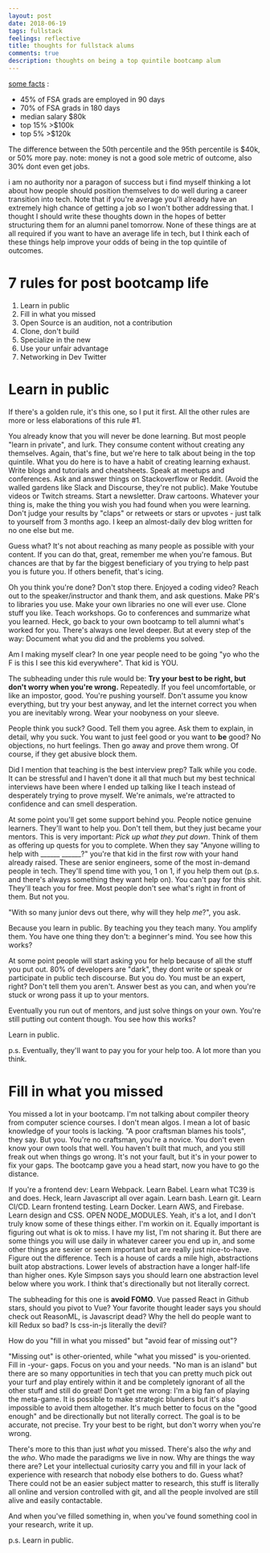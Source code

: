 ```yaml
---
layout: post
date: 2018-06-19
tags: fullstack
feelings: reflective
title: thoughts for fullstack alums
comments: true
description: thoughts on being a top quintile bootcamp alum
---
```


[some facts](https://static.spacecrafted.com/b13328575ece40d8853472b9e0cf2047/r/a245d7876c624d4f9987cb4bd4f3f6e6/1/Fullstack%20Academy%20(New%20York).pdf) :

- 45% of FSA grads are employed in 90 days
- 70% of FSA grads in 180 days
- median salary $80k
- top 15% >$100k
- top 5% >$120k

The difference between the 50th percentile and the 95th percentile is $40k, or 50% more pay. note: money is not a good sole metric of outcome, also 30% dont even get jobs.

i am no authority nor a paragon of success but i find myself thinking a lot about how people should position themselves to do well during a career transition into tech. Note that if you're average you'll already have an extremely high chance of getting a job so I won't bother addressing that. I thought I should write these thoughts down in the hopes of better structuring them for an alumni panel tomorrow. None of these things are at all required if you want to have an average life in tech, but I think each of these things help improve your odds of being in the top quintile of outcomes.

# 7 rules for post bootcamp life

1. Learn in public
2. Fill in what you missed
3. Open Source is an audition, not a contribution
4. Clone, don't build
5. Specialize in the new
6. Use your unfair advantage
7. Networking in Dev Twitter

# Learn in public

If there's a golden rule, it's this one, so I put it first. All the other rules are more or less elaborations of this rule #1.

You already know that you will never be done learning. But most people "learn in private", and lurk. They consume content without creating any themselves. Again, that's fine, but we're here to talk about being in the top quintile. What you do here is to have a habit of creating learning exhaust. Write blogs and tutorials and cheatsheets. Speak at meetups and conferences. Ask and answer things on Stackoverflow or Reddit. (Avoid the walled gardens like Slack and Discourse, they're not public). Make Youtube videos or Twitch streams. Start a newsletter. Draw cartoons. Whatever your thing is, make the thing you wish you had found when you were learning. Don't judge your results by "claps" or retweets or stars or upvotes - just talk to yourself from 3 months ago. I keep an almost-daily dev blog written for no one else but me.

Guess what? It's not about reaching as many people as possible with your content. If you can do that, great, remember me when you're famous. But chances are that by far the biggest beneficiary of you trying to help past you is future you. If others benefit, that's icing.

Oh you think you're done? Don't stop there. Enjoyed a coding video? Reach out to the speaker/instructor and thank them, and ask questions. Make PR's to libraries you use. Make your own libraries no one will ever use. Clone stuff you like. Teach workshops. Go to conferences and summarize what you learned. Heck, go back to your own bootcamp to tell alumni what's worked for you. There's always one level deeper. But at every step of the way: Document what you did and the problems you solved.

Am I making myself clear? In one year people need to be going "yo who the F is this I see this kid everywhere". That kid is YOU.

The subheading under this rule would be: **Try your best to be right, but don't worry when you're wrong.** Repeatedly. If you feel uncomfortable, or like an impostor, good. You're pushing yourself. Don't assume you know everything, but try your best anyway, and let the internet correct you when you are inevitably wrong. Wear your noobyness on your sleeve.

People think you suck? Good. Tell them you agree. Ask them to explain, in detail, why you suck. You want to just feel good or you want to **be** good? No objections, no hurt feelings. Then go away and prove them wrong. Of course, if they get abusive block them. 

Did I mention that teaching is the best interview prep? Talk while you code. It can be stressful and I haven't done it all that much but my best technical interviews have been where I ended up talking like I teach instead of desperately trying to prove myself. We're animals, we're attracted to confidence and can smell desperation.

At some point you'll get some support behind you. People notice genuine learners. They'll want to help you. Don't tell them, but they just became your mentors. This is very important: *Pick up what they put down*. Think of them as offering up quests for you to complete. When they say "Anyone willing to help with ______ ______?" you're that kid in the first row with your hand already raised. These are senior engineers, some of the most in-demand people in tech. They'll spend time with you, 1 on 1, if you help them out (p.s. and there's always something they want help on). You can't pay for this shit. They'll teach you for free. Most people don't see what's right in front of them. But not you.

"With so many junior devs out there, why will they help *me*?", you ask.

Because you learn in public. By teaching you they teach many. You amplify them. You have one thing they don't: a beginner's mind. You see how this works?

At some point people will start asking you for help because of all the stuff you put out. 80% of developers are "dark", they dont write or speak or participate in public tech discourse. But you do. You must be an expert, right? Don't tell them you aren't. Answer best as you can, and when you're stuck or wrong pass it up to your mentors.

Eventually you run out of mentors, and just solve things on your own. You're still putting out content though. You see how this works?

Learn in public.

p.s. Eventually, they'll want to pay you for your help too. A lot more than you think.

# Fill in what you missed

You missed a lot in your bootcamp. I'm not talking about compiler theory from computer science courses. I don't mean algos. I mean a lot of basic knowledge of your tools is lacking. "A poor craftsman blames his tools", they say. But you. You're no craftsman, you're a novice. You don't even know your own tools that well. You haven't built that much, and you still freak out when things go wrong. It's not your fault, but it's in your power to fix your gaps. The bootcamp gave you a head start, now you have to go the distance.

If you're a frontend dev: Learn Webpack. Learn Babel. Learn what TC39 is and does. Heck, learn Javascript all over again. Learn bash. Learn git. Learn CI/CD. Learn frontend testing. Learn Docker. Learn AWS, and Firebase. Learn design and CSS. OPEN NODE_MODULES. Yeah, it's a lot, and I don't truly know some of these things either. I'm workin on it. Equally important is figuring out what is ok to miss. I have my list, I'm not sharing it. But there are some things you will use daily in whatever career you end up in, and some other things are sexier or seem important but are really just nice-to-have. Figure out the difference. Tech is a house of cards a mile high, abstractions built atop abstractions. Lower levels of abstraction have a longer half-life than higher ones. Kyle Simpson says you should learn one abstraction level below where you work. I think that's directionally but not literally correct.

The subheading for this one is **avoid FOMO**. Vue passed React in Github stars, should you pivot to Vue? Your favorite thought leader says you should check out ReasonML, is Javascript dead? Why the hell do people want to kill Redux so bad? Is css-in-js literally the devil?

How do you "fill in what you missed" but "avoid fear of missing out"?

"Missing out" is other-oriented, while "what you missed" is you-oriented. Fill in -your- gaps. Focus on you and your needs. "No man is an island" but there are so many opportunities in tech that you can pretty much pick out your turf and play entirely within it and be completely ignorant of all the other stuff and still do great! Don't get me wrong: I'm a big fan of playing the meta-game. It is possible to make strategic blunders but it's also impossible to avoid them altogether. It's much better to focus on the "good enough" and be directionally but not literally correct. The goal is to be accurate, not precise. Try your best to be right, but don't worry when you're wrong.

There's more to this than just *what* you missed. There's also the *why* and the *who*. Who made the paradigms we live in now. Why are things the way there are? Let your intellectual curiosity carry you and fill in your lack of experience with research that nobody else bothers to do. Guess what? There could not be an easier subject matter to research, this stuff is literally all online and version controlled with git, and all the people involved are still alive and easily contactable. 

And when you've filled something in, when you've found something cool in your research, write it up.

p.s. Learn in public.
